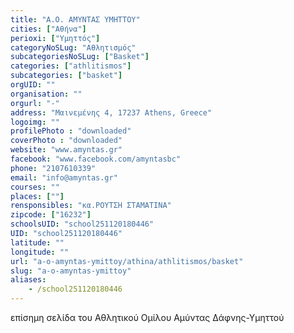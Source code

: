 ```yaml
---
title: "Α.Ο. ΑΜΥΝΤΑΣ ΥΜΗΤΤΟΥ"
cities: ["Αθήνα"]
perioxi: ["Υμηττός"]
categoryNoSLug: "Αθλητισμός"
subcategoriesNoSLug: ["Basket"]
categories: ["athlitismos"]
subcategories: ["basket"]
orgUID: ""
organisation: ""
orgurl: "-"
address: "Μαινεμένης 4, 17237 Athens, Greece"
logoimg: ""
profilePhoto : "downloaded"
coverPhoto : "downloaded"
website: "www.amyntas.gr"
facebook: "www.facebook.com/amyntasbc"
phone: "2107610339"
email: "info@amyntas.gr"
courses: ""
places: [""]
rensponsibles: "κα.ΡΟΥΤΣΗ ΣΤΑΜΑΤΙΝΑ"
zipcode: ["16232"]
schoolsUID: "school251120180446"
UID: "school251120180446"
latitude: ""
longitude: ""
url: "a-o-amyntas-ymittoy/athina/athlitismos/basket"
slug: "a-o-amyntas-ymittoy"
aliases:
    - /school251120180446
---
```





επίσημη σελίδα του Αθλητικού Ομίλου Αμύντας Δάφνης-Υμηττού